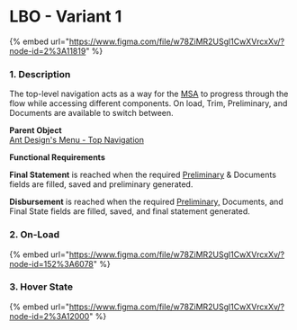 # LBO - Variant 1

{% embed url="https://www.figma.com/file/w78ZiMR2USgl1CwXVrcxXv/?node-id=2%3A11819" %}

### 1. **Description**

The top-level navigation acts as a way for the [MSA](/@carputty/s/axle-doc/~/drafts/-Mj6PiC0RODKAHAW-Crz/) to progress through the flow while accessing different components. On load, Trim, Preliminary, and Documents are available to switch between.

**Parent Object**  
[Ant Design's Menu - Top Navigation ](https://ant.design/components/menu/)

**Functional Requirements**

**Final Statement** is reached when the required [Preliminary]() & Documents fields are filled, saved and preliminary generated.

**Disbursement** is reached when the required [Preliminary,]() Documents, and Final State fields are filled, saved, and final statement generated.

### 2. On-Load 

{% embed url="https://www.figma.com/file/w78ZiMR2USgl1CwXVrcxXv/?node-id=152%3A6078" %}

### 3. Hover State

{% embed url="https://www.figma.com/file/w78ZiMR2USgl1CwXVrcxXv/?node-id=2%3A12000" %}



